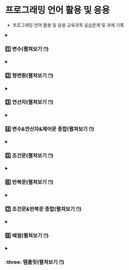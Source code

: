 # 프로그래밍 언어 활용 및 응용
- 프로그래밍 언어 활용 및 응용 교육과목 실습문제 및 과제 기록

<details>
<summary><h3>1️⃣ 변수(펼쳐보기 🖱️) </h3></summary>
<div markdown="1">
  
[→ 변수 소스코드로 이동](https://github.com/homin0203/Java_exam/blob/main/javaExam/src/com/kh/practice1/func)  
  
#### 문제1
Class Name : com.kh.practice1.func.VariablePractice1

실행 클래스 : com.kh.practice1.run.Run

이름, 성별, 나이, 키를 사용자에게 입력 받아 각각의 값을 변수에 담고 출력하세요.

#### 예시
이름을 입력하세요 : 아무개

성별을 입력하세요(남/여) : 남

나이를 입력하세요 : 20

키를 입력하세요(cm) : 180.5

키 180.5cm인 20살 남자 아무개님 반갑습니다^^

#### 내 코드 실행
![변수1번](https://user-images.githubusercontent.com/116356234/232367842-4ce5b993-6ea7-41ce-a0e0-5e9d92ccf407.png)

<hr>

#### 문제2
Class Name : com.kh.practice1.func.VariablePractice2

실행 클래스 : com.kh.practice1.run.Run

키보드로 정수 두 개를 입력 받아 두 수의 합, 차, 곱, 나누기한 몫을 출력하세요.

#### 예시
첫 번째 정수 : 23

두 번째 정수 : 7

<br>

더하기 결과 : 30

빼기 결과 : 16

곱하기 결과 : 161

나누기 몫 결과 : 3

#### 내 코드 실행
![변수2](https://user-images.githubusercontent.com/116356234/232367847-d40002ac-1173-400b-ae98-50710d524c90.png)

<hr>

#### 문제3
Class Name : com.kh.practice1.func.VariablePractice3

실행 클래스 : com.kh.practice1.run.Run

키보드로 가로, 세로 값을 값을 실수형으로 입력 받아 사각형의 면적과 둘레를 계산하여 출력하세요.

계산 공식 ) 면적 : 가로 * 세로, 둘레 : (가로 + 세로) * 2

#### 예시
가로 : 13.5

세로 : 41.7

<br>

면적 : 562.95

둘레 : 110.4

#### 내 코드 실행
![변수3](https://user-images.githubusercontent.com/116356234/232367850-70cf45a3-2a9c-4620-9e06-e954ab49cb07.png)
  
<hr>

#### 문제4
Class Name : com.kh.practice1.func.VariablePractice4

실행 클래스 : com.kh.practice1.run.Run

영어 문자열 값을 키보드로 입력 받아 문자에서 앞에서 세 개를 출력하세요.

#### 예시
문자열을 입력하세요 : apple

<br>

첫 번째 문자 : a

두 번째 문자 : p

세 번째 문자 : p

#### 내 코드 실행
![변수4](https://user-images.githubusercontent.com/116356234/232367851-bbf856ac-f4ed-4cf5-b483-afa75dde6cee.png)

</div>
</details>

<details>
<summary><h3>2️⃣ 형변환(펼쳐보기 🖱️) </h3></summary>
<div markdown="1">
  
[→ 형변환 소스코드로 이동](https://github.com/homin0203/Java_exam/blob/main/javaExam/src/com/kh/practice2/func)

#### 문제1
Class Name : com.kh.practice2.func.CastingPractice1
  
실행 클래스 : com.kh.practice2.run.Run

키보드로 문자 하나를 입력 받아 그 문자의 유니코드를 출력하세요.

#### 예시
문자 : A

A unicode : 65

#### 내 코드 실행
![형변환1](https://user-images.githubusercontent.com/116356234/232371311-26d22cdd-b54f-4f2b-9577-96adccb074bb.png)

<hr>

#### 문제2
Class Name : com.kh.practice2.func.CastingPractice2
  
실행 클래스 : com.kh.practice2.run.Run

실수형으로 국어, 영어, 수학 세 과목의 점수를 입력 받아 총점과 평균을 출력하세요.
  
이 때 총점과 평균은 정수형으로 처리하세요.

#### 예시
국어 : 90.0
  
영어 : 90.0
  
수학 : 90.0
  
<br>

총점 : 270
  
평균 : 90

#### 내 코드 실행
![형변환2](https://user-images.githubusercontent.com/116356234/232371314-53e01b6a-fe7c-4b76-b122-32940e7bcaaa.png)

<hr>

#### 문제3
Class Name : com.kh.practice2.func.CastingPractice3

실행 클래스 : com.kh.practice2.run.Run

선언 및 초기화된 5개의 변수를 가지고 알맞은 사칙연산(+, -, *, /)과 형변환을 이용하여 주석에 적힌 값과 같은 값이 나오도록 코드를 작성하세요.

#### 예시
![형변환3문제](https://user-images.githubusercontent.com/116356234/232371666-0647dacd-745c-44d8-ad70-a4ee7d1cda91.png)

#### 내 코드 실행
![형변환3](https://user-images.githubusercontent.com/116356234/232371319-e4c0cc14-9cb6-46ff-a7ca-875ce92fdb4c.png)

</div>
</details>

<details>
<summary><h3>3️⃣ 연산자(펼쳐보기 🖱️) </h3></summary>
<div markdown="1">
  
[→ 연산자 소스코드로 이동](https://github.com/homin0203/Java_exam/blob/main/javaExam/src/com/kh/practice/func/OperatorPractice.java)

#### 문제1
메소드 명 : public void practice1(){}
  
키보드로 입력 받은 하나의 정수가 양수이면 “양수다“, 양수가 아니면 “양수가 아니다“를 출력하세요.

#### 예시
정수 : -9
  
양수가 아니다

#### 내 코드 실행
![연산자1](https://user-images.githubusercontent.com/116356234/232373068-5c230146-b60c-4123-96c0-5d7caed564c9.png)

<hr>

#### 문제2
메소드 명 : public void practice2(){}
  
키보드로 입력 받은 하나의 정수가 양수이면 “양수다“, 양수가 아닌 경우 중에서 0이면 “0이다“, 0이 아니면 “음수다”를 출력하세요.

#### 예시
정수 : -9

음수다

#### 내 코드 실행
![연산자2](https://user-images.githubusercontent.com/116356234/232373066-c259f04c-bf50-4592-880c-865f0592bbe4.png)

<hr>

#### 문제3
메소드 명 : public void practice3(){}
  
키보드로 입력 받은 하나의 정수가 짝수이면 “짝수다“, 짝수가 아니면 “홀수다“를 출력하세요.

#### 예시
정수 : 5
  
홀수다

#### 내 코드 실행
![연산자3](https://user-images.githubusercontent.com/116356234/232373065-15c7585e-1883-4200-bb49-e8a542919c2b.png)
  
<hr>

#### 문제4
메소드 명 : public void practice4(){}
  
모든 사람이 사탕을 골고루 나눠가지려고 한다. 인원 수와 사탕 개수를 키보드로 입력 받고 1인당 동일하게 나눠가진 사탕 개수와 나눠주고 남은 사탕의 개수를 출력하세요.

#### 예시
인원 수 : 29
  
사탕 개수 : 100
  
1인당 사탕 개수 : 3
  
남는 사탕 개수 : 13

#### 내 코드 실행
![연산자4](https://user-images.githubusercontent.com/116356234/232373063-298ba1c1-04d1-4e2d-8a27-e0e50bc0f23b.png)
  
<hr>

#### 문제5
메소드 명 : public void practice5(){}
  
키보드로 입력 받은 값들을 변수에 기록하고 저장된 변수 값을 화면에 출력하여 확인하세요.
  
이 때 성별이 ‘M’이면 남학생, ‘M’이 아니면 여학생으로 출력 처리 하세요.

#### 예시
이름 : 박신우
  
학년(숫자만) : 3
  
반(숫자만) : 4
  
번호(숫자만) : 15
  
성별(M/F) : F
  
성적(소수점 아래 둘째자리까지) : 85.75
  
3학년 4반 15번 박신우 여학생의 성적은 85.75이다.

#### 내 코드 실행
![연산자5](https://user-images.githubusercontent.com/116356234/232373062-32a926f7-7920-4797-b323-ff28c23fe7a3.png)
  
<hr>

#### 문제6
메소드 명 : public void practice6(){}
  
나이를 키보드로 입력 받아 어린이(13세 이하)인지, 청소년(13세 초과 ~ 19세 이하)인지, 성인(19세 초과)인지 출력하세요.

#### 예시
나이 : 19
  
청소년

#### 내 코드 실행
![연산자6](https://user-images.githubusercontent.com/116356234/232373061-b19611e7-06d2-4304-bda4-f9b8080ca78c.png)
  
<hr>

#### 문제7
국어, 영어, 수학에 대한 점수를 키보드를 이용해 정수로 입력 받고, 세 과목에 대한 합계(국어+영어+수학)와 평균(합계/3.0)을 구하세요.
세 과목의 점수와 평균을 가지고 합격 여부를 처리하는데 세 과목 점수가 각각 40점 이상이면서 평균이 60점 이상일 때 합격, 아니라면 불합격을 출력하세요.

#### 예시
국어 : 60
  
영어 : 80
  
수학 : 40
  
  <br>
  
합계 : 180
  
평균 : 60.0
  
합격

#### 내 코드 실행
![연산자7](https://user-images.githubusercontent.com/116356234/232373059-7c7dfb46-099b-49aa-a774-afe903759a4a.png)
  
<hr>

#### 문제8
메소드 명 : public void practice8(){}
  
주민번호를 이용하여 남자인지 여자인지 구분하여 출력하세요.

#### 예시
주민번호를 입력하세요(- 포함) : 132456-2123456
  
여자
  
#### 내 코드 실행
![연산자8](https://user-images.githubusercontent.com/116356234/232373058-a890efcb-f2da-45ee-815f-3db67912b287.png)
  
<hr>

#### 문제9
메소드 명 : public void practice9(){}
  
키보드로 정수 두 개를 입력 받아 각각 변수(num1, num2)에 저장하세요.
  
그리고 또 다른 정수를 입력 받아 그 수가 num1 이하거나 num2 초과이면 true를 출력하고 아니면 false를 출력하세요.
  
(단, num1은 num2보다 작아야 함)

#### 예시
정수1 : 4
  
정수2 : 11
  
입력 : 13
  
  <br>

true

#### 내 코드 실행
![연산자9](https://user-images.githubusercontent.com/116356234/232373056-efe6429a-fc16-48d7-adad-15d2c357c1ba.png)
  
<hr>

#### 문제10
메소드 명 : public void practice10(){}
  
3개의 수를 키보드로 입력 받아 입력 받은 수가 모두 같으면 true, 아니면 false를 출력하세요.

#### 예시
입력1 : 5
  
입력2 : -8
  
입력3 : 5
  
  <br>

false

#### 내 코드 실행
![연산자10](https://user-images.githubusercontent.com/116356234/232373053-9b978914-3410-4cb4-bced-aaca30f28880.png)
  
<hr>

#### 문제11
메소드 명 : public void practice11(){}
  
A, B, C 사원의 연봉을 입력 받고 각 사원의 연봉과 인센티브를 포함한 연봉을 계산하여 출력하고
  
인센티브 포함 급여가 3000만원 이상이면 “3000 이상”, 미만이면 “3000 미만”을 출력하세요.
  
(A 사원의 인센티브는 0.4, B 사원의 인센티브는 없으며, C 사원의 인센티브는 0.15)

#### 예시
A사원의 연봉 : 2500
  
B사원의 연봉 : 2900
  
C사원의 연봉 : 2600
  
  <br>
  
A사원 연봉/연봉+a : 2500/3500.0
  
3000 이상
  
B사원 연봉/연봉+a : 2900/2900.0
  
3000 미만
  
C사원 연봉/연봉+a : 2600/2989.9999999999995
  
3000 미만

#### 내 코드 실행
![연산자11](https://user-images.githubusercontent.com/116356234/232373050-406def40-205e-425f-acd9-8a3d0184ae5f.png)
  
</div>
</details>

<details>
<summary><h3>4️⃣ 변수&연산자&제어문 종합(펼쳐보기 🖱️) </h3></summary>
<div markdown="1">
  
[→ 변수&연산자&제어문 종합 패키지로 이동](https://github.com/homin0203/Java_exam/tree/main/Homework1_Logic/src/com/kh/hw)

### 문제 안내
- 프로젝트 명 : Homework1_Logic
- 기능 실행 클래스 : com.kh.hw.run.Run
- 기능 제공 클래스 : package가 다름 (import 사용)
  - 메뉴 제공 클래스 : com.kh.hw.view.Menu
  - 기능 제공 클래스 : com.kh.hw.controller.Function
- Run에서 Menu 사용, Menu에서 Function 사용
- Run클래스에 main()를 구현하여 main()메소드에는 Menu클래스의 displayMenu()메소드 실행
  
#### 문제1
클래스 명 : com.kh.hw.view.Menu
  
메소드 명 : public void displayMenu(){}
  
1. displayMenu() 메소드에 메뉴 화면이 반복 출력되게 함
  
2. 메뉴 번호를 입력 받아 해당 번호의 기능이 실행되게 함
  
3. 메뉴 1~8번까지의 실행용 메소드는 Function클래스의 메소드 호출
  
4. 9번 입력 시 “종료합니다.” 출력 후 종료
  
5. 잘 못 입력 했을 시 “잘못 입력하셨습니다. 다시 입력해주세요.” 출력

#### 예시
![변수연산자제어문1예시](https://user-images.githubusercontent.com/116356234/232472293-371f57b6-e3f2-4240-9f59-d29b82d8aa0a.png)

#### 내 코드 실행
##### 코드
![변수연산자제어문9](https://user-images.githubusercontent.com/116356234/232474427-20579c12-d91f-4ea9-b61b-32f0d51471f2.png)
  
##### 결과1
![변수연산자제어문9-1](https://user-images.githubusercontent.com/116356234/232474421-4a7ba062-7f78-4c80-9eea-3564866c8db5.png)
  
##### 결과2
![변수연산자제어문9-2](https://user-images.githubusercontent.com/116356234/232474420-1d6925f0-b62d-4c3a-8c57-91d6ee63b3ff.png)
  
##### 결과2
![변수연산자제어문9-3](https://user-images.githubusercontent.com/116356234/232474415-5fd575f2-2b0c-42ce-a3fa-222a530e9834.png)

<hr>

#### 문제2
클래스 명 : com.kh.hw.controller.Function
  
메뉴에서 실행시킬 메소드들을 모두 작성

이후 나오는 모든 메소드들은 com.kh.hw.controller.Function 클래스 안에 있는 메소드들임

<hr>

#### 문제3
메소드 명 : public void calculator(){}
  
정수 두 개와 연산자 하나를 키보드로 입력 받아 두 정수는 int변수에, 연산문자는 char에 저장
  
연산문자가 +이면 두 정수의 합 계산, -이면 두 정수의 차 계산, x 또는 X이면 두 정수의 곱,
  
/이면 두 정수의 나누기 몫이나 나누는 수(두 번째 수)가 0이면 “0으로 나눌 수 없습니다.” 출력하고
  
결과 값은 0으로 처리

#### 예시
첫 번째 정수 : 5
  
두 번째 정수 : 0
  
연산자(+, -, x, /) : /
  
0으로 나눌 수 없습니다.
  
5 / 0 = 0

#### 내 코드 실행
##### 코드
![변수연산자제어문1](https://user-images.githubusercontent.com/116356234/232474458-6a1a386d-a8ed-442a-8ab1-76e2e866afd7.png)
  
##### 결과
![변수연산자제어문1-1](https://user-images.githubusercontent.com/116356234/232474460-fa5db191-8129-4404-ab4e-928b8183b5fe.png)
  
<hr>

#### 문제4
메소드 명 : public void totalCalculator(){}
  
키보드로 정수 두 개를 입력 받아 두 정수 중 작은 값을 시작 값으로 큰 값을 종료 값으로 사용
  
작은 값에서 큰 값까지 정수 합계를 구함

#### 예시
첫 번째 정수 : 3
  
두 번째 정수 : 1
  
1부터 3까지 정수들의 합 : 6

#### 내 코드 실행
![변수연산자제어문2](https://user-images.githubusercontent.com/116356234/232474454-31e00b5a-9d08-4089-a4f6-0dba4ada9a78.png)
  
<hr>

#### 문제5
메소드 명 : public void printProfile(){}
  
신상 정보들을 자료형에 맞춰 변수에 기록하고 변수에 기록된 값 출력

#### 예시
이름 : 박신우
  
나이 : 33
  
성별 : 여자
  
성격 : 소심
  
이름 : 박신우
  
나이 : 33
  
성별 : 여자
  
성격 : 소심

#### 내 코드 실행
![변수연산자제어문33](https://user-images.githubusercontent.com/116356234/232474452-15ba832b-f752-4152-b130-9141e0941e04.png)
  
<hr>

#### 문제6
메소드 명 : public void printScore(){}
  
키보드로 입력 받은 값들을 변수에 기록하여 변수 값을 화면에 출력
  
점수가 90점 이상이면 A학점, 80이상 90미만이면 B, 70이상 80미만이면 C,
  
60이상 70미만 D, 60미만 F학점을 매김
  
#### 예시
이름 : 박신우
  
학년 : 3
  
반 : 3
  
번 : 15
  
성별(M/F) : F
  
성적 : 89.75
  
3학년 3반 15번 여학생 박신우의 점수는 89.75이고 B학점입니다.

#### 내 코드 실행
![변수연산자제어문4](https://user-images.githubusercontent.com/116356234/232474449-c0d9c097-47e5-409d-aed9-25893e4216e5.png)
  
<hr>

#### 문제7
메소드 명 : public void printStarNumber(){}
  
정수를 하나 입력 받아 그 수가 양수일 때만 입력된 수를 줄 수로 적용하여 아래와 같이 출력
  
#### 예시1
정수 : 5 
  
1 
  
\*2
  
\**3
  
\***4
  
\****5
  
#### 예시2
정수 : -5
  
양수가 아닙니다.
  
#### 내 코드 실행
##### 코드
![변수연산자제어문5](https://user-images.githubusercontent.com/116356234/232474444-49084846-be8b-4bb3-b07b-5cc1efebf8dc.png)
  
##### 결과1
![변수연산자제어문5-1](https://user-images.githubusercontent.com/116356234/232474441-a7f8a37d-654d-4e9e-a159-abe59e0a8404.png)
  
##### 결과2
![변수연산자제어문5-2](https://user-images.githubusercontent.com/116356234/232474440-35ebd13e-98c0-41a7-90b3-33995c86f00c.png)
  
<hr>

#### 문제8
메소드 명 : public void sumRandom(){}
  
1부터 100 사이의 정수 중 임의의 정수를 하나 발생시켜 1부터 랜덤 수까지의 합계 출력
  
#### 예시
1부터 70까지의 합 : 2485
  
#### 내 코드 실행
![변수연산자제어문6](https://user-images.githubusercontent.com/116356234/232474438-75d2f81c-3a9d-49e1-944e-46a34b93707c.png)
  
<hr>

#### 문제9
메소드 명 : public void exceptGugu(){}
  
정수를 하나 입력 받아 그 수가 양수일 때만 그 수의 구구단 출력
  
단 곱하기 수가 입력 받은 단의 배수일 경우 출력 제외

#### 예시
정수 : 3
  
3 * 1 = 3
  
3 * 2 = 6
  
3 * 4 = 12
  
3 * 5 = 15
  
3 * 7 = 21
  
3 * 8 = 24

#### 내 코드 실행
![변수연산자제어문7](https://user-images.githubusercontent.com/116356234/232474435-5b905781-5efc-4b5e-a43b-889df3b287d9.png)

<hr>

#### 문제10
메소드 명 : public void diceGame(){}
  
두 개의 주사위가 만들어낼 수 있는 모든 경우의 수를 랜덤으로 정하고
  
랜덤으로 정해진 두 주사위 눈의 합이 입력된 수와 같은 경우 “맞췄습니다“ 출력,
  
입력 값과 다르면 “틀렸습니다“ 출력하여 맞출 때까지 반복
  
값을 맞추면 “계속 하시겠습니까? (y/n) : “가 출력되고
  
‘y’ 또는 ‘Y’ 입력 시 새로운 랜덤 수가 정해지고 처음부터 다시 시작, ‘n’ 또는 ‘N’ 입력 시 종료

#### 예시
주사위 두 개의 합을 맞춰보세요(1~12입력) : 5
  
정답입니다.
  
주사위의 합 : 5
  
계속 하시겠습니까?(y/n) : y
  
주사위 두 개의 합을 맞춰보세요(1~12입력) : 12
  
틀렸습니다.
  
주사위 두 개의 합을 맞춰보세요(1~12입력) : 8
  
틀렸습니다.
  
주사위 두 개의 합을 맞춰보세요(1~12입력) : 9
  
정답입니다.
  
주사위의 합 : 9
  
계속 하시겠습니까?(y/n) : n
  
종료합니다.

#### 내 코드 실행
##### 코드
![변수연산자제어문8](https://user-images.githubusercontent.com/116356234/232474432-794c4403-86b9-478e-b73b-4044e9a17eb6.png)

##### 결과
![변수연산자제어문8-1](https://user-images.githubusercontent.com/116356234/232474431-e0c39a2e-4651-4d14-91d1-a893f5c795f4.png)

![변수연산자제어문8-2](https://user-images.githubusercontent.com/116356234/232474429-aa3fb8ba-c674-48cd-a724-416a48e6e9e7.png)

</div>
</details>

<details>
<summary><h3>5️⃣ 조건문(펼쳐보기 🖱️) </h3></summary>
<div markdown="1">
  
[→ 조건문 1~10번 소스코드로 이동](https://github.com/homin0203/Java_exam/blob/main/javaExam/src/com/kh/practice/chap01/ControlPractice.java)
  
[→ 조건문 11번 소스코드로 이동](https://github.com/homin0203/Java_exam/blob/main/javaExam/src/com/kh/practice/chap01/hard/ControlPractice.java)
  
#### 문제1
메소드 명 : public void practice1(){}
  
아래 예시와 같이 메뉴를 출력하고 메뉴 번호를 누르면 “OO메뉴입니다“를, 종료 번호를 누르면 “프로그램이 종료됩니다.”를 출력하세요.

#### 예시
1. 입력
  
2. 수정
  
3. 조회
  
4. 삭제
  
7. 종료
  
메뉴 번호를 입력하세요 : 3
  
조회 메뉴입니다.

#### 내 코드 실행
![조건문1](https://user-images.githubusercontent.com/116356234/232375221-5c841e5f-e40a-42f9-bf31-1ce4ba28ba4c.png)

<hr>

#### 문제2
메소드 명 : public void practice2(){}
  
키보드로 정수를 입력 받은 정수가 양수이면서 짝수일 때만 “짝수다”를 출력하고
  
짝수가 아니면 “홀수다“를 출력하세요.
  
양수가 아니면 “양수만 입력해주세요.”를 출력하세요.

#### 예시
숫자를 한 개 입력하세요 : -8
양수만 입력해주세요.

#### 내 코드 실행
![조건문2](https://user-images.githubusercontent.com/116356234/232375220-b9de6ef3-74da-4a1d-8a0b-ae2e9d3e5715.png)

<hr>

#### 문제3
메소드 명 : public void practice3(){}
  
국어, 영어, 수학 세 과목의 점수를 키보드로 입력 받고 합계와 평균을 계산하고 합계와 평균을 이용하여 합격 / 불합격 처리하는 기능을 구현하세요.
  
(합격 조건 : 세 과목의 점수가 각각 40점 이상이면서 평균이 60점 이상일 경우)
  
합격 했을 경우 과목 별 점수와 합계, 평균, “축하합니다, 합격입니다!”를 출력하고 불합격인 경우에는 “불합격입니다.”를 출력하세요.

#### 예시1
국어점수 : 88
  
수학점수 : 50 
  
영어점수 : 40 
  
불합격입니다. 
  
#### 예시2
국어점수 : 88
  
수학점수 : 50
  
영어점수 : 45
  
국어 : 88
  
수학 : 50
  
영어 : 45
  
합계 : 183
  
평균 : 61.0
  
축하합니다, 합격입니다!

#### 내 코드 실행
![조건문3](https://user-images.githubusercontent.com/116356234/232375217-90cae58e-ec6d-4315-86a0-a8ad4a044d74.png)
  
<hr>

#### 문제4
메소드 명 : public void practice4(){}
  
수업 자료(7page)에서 if문으로 되어있는 봄, 여름, 가을, 겨울 예제를 switch문으로 바꿔서 출력하세요.

#### 예시1
1~12 사이의 정수 입력 : 8
  
8월은 여름입니다.
  
#### 예시1
1~12 사이의 정수 입력 : 99
  
99월은 잘못 입력된 달입니다.

#### 내 코드 실행
![조건문4](https://user-images.githubusercontent.com/116356234/232375215-5c5bc802-4184-4465-b740-457976b8d6ac.png)
  
<hr>

#### 문제5
메소드 명 : public void practice5(){}
  
아이디, 비밀번호를 정해두고 로그인 기능을 작성하세요.
  
로그인 성공 시 “로그인 성공”, 
  
아이디가 틀렸을 시 “아이디가 틀렸습니다.“,
  
비밀번호가 틀렸을 시 “비밀번호가 틀렸습니다.”를 출력하세요.

#### 예시1
아이디 : myId 
  
비밀번호 : myPassword12 
  
로그인 성공 
  
#### 예시2
아이디 : myId 
  
비밀번호 : myPassword
  
비밀번호가 틀렸습니다.
  
#### 예시3
아이디 : my
  
비밀번호 : myPassword12
  
아이디가 틀렸습니다.

#### 내 코드 실행
![조건문5](https://user-images.githubusercontent.com/116356234/232375212-a77ca4ec-e923-47b0-82c3-50a416743ab0.png)
  
<hr>

#### 문제6
메소드 명 : public void practice6(){}
  
사용자에게 관리자, 회원, 비회원 중 하나를 입력 받아 각 등급이 행할 수 있는 권한을 출력하세요.
  
단, 관리자는 회원관리, 게시글 관리, 게시글 작성, 게시글 조회, 댓글 작성이 가능하고
  
회원은 게시글 작성, 게시글 조회, 댓글 작성이 가능하고
  
비회원은 게시글 조회만 가능합니다.

#### 예시
권한을 확인하고자 하는 회원 등급 : 관리자
  
회원관리, 게시글 관리 게시글 작성, 댓글 작성 게시글 조회

#### 내 코드 실행
![조건문6](https://user-images.githubusercontent.com/116356234/232375211-e5898ac7-7ea7-4614-9485-c44fbc093f54.png)
  
<hr>

#### 문제7
메소드 명 : public void practice7(){}
  
키, 몸무게를 double로 입력 받고 BMI지수를 계산하여 계산 결과에 따라 저체중/정상체중/과체중/비만을 출력하세요.
  
BMI = 몸무게 / (키(m) * 키(m))
  
BMI가 18.5미만일 경우 저체중 / 18.5이상 23미만일 경우 정상체중
  
BMI가 23이상 25미만일 경우 과체중 / 25이상 30미만일 경우 비만
  
BMI가 30이상일 경우 고도 비만
  
#### 예시
키(m)를 입력해 주세요 : 1.65
  
몸무게(kg)를 입력해 주세요 : 58.4
  
BMI 지수 : 21.45087235996327
  
정상체중

#### 내 코드 실행
![조건문7](https://user-images.githubusercontent.com/116356234/232375208-322be6c8-1367-4d7a-bf4e-761940108aa1.png)
  
<hr>

#### 문제8
메소드 명 : public void practice8(){}
  
키보드로 두 개의 정수와 연산 기호를 입력 받아 연산 기호에 맞춰 연산 결과를 출력하세요.
  
(단, 두 개의 정수 모두 양수일 때만 작동하며 없는 연산 기호를 입력 했을 시 “잘못 입력하셨습니다. 프로그램을 종료합니다.” 출력)

#### 예시
피연산자1 입력 : 15
  
피연산자2 입력 : 4
  
연산자를 입력(+,-,*,/,%) : /
  
15 / 4 = 3.750000
  
#### 내 코드 실행
![조건문8](https://user-images.githubusercontent.com/116356234/232375206-c12fa5f6-5597-4182-8a4f-86e4c680cdbc.png)
  
<hr>

#### 문제9
메소드 명 : public void practice9(){}
  
중간고사, 기말고사, 과제점수, 출석회수를 입력하고 Pass 또는 Fail을 출력하세요.
  
평가 비율은 중간고사 20%, 기말고사 30%, 과제 30%, 출석 20%로 이루어져 있고
  
이 때, 출석 비율은 출석 회수의 총 강의 회수 20회 중에서 출석한 날만 따진 값으로 계산하세요.
  
70점 이상일 경우 Pass, 70점 미만이거나 전체 강의에 30% 이상 결석 시 Fail을 출력하세요.

#### 예시1
중간 고사 점수 : 80
  
기말 고사 점수 : 30
  
과제 점수 : 60
  
출석 회수 : 18
  
================= 결과 =================
  
중간 고사 점수(20) : 16.0
  
기말 고사 점수(30) : 9.0
  
과제 점수 (30) : 18.0
  
출석 점수 (20) : 18.0
  
총점 : 61.0
  
Fail [점수 미달]
  
#### 예시2
중간 고사 점수 : 80
  
기말 고사 점수 : 90
  
과제 점수 : 50
  
출석 회수 : 15
  
================= 결과 =================
  
중간 고사 점수(20) : 16.0
  
기말 고사 점수(30) : 27.0
  
과제 점수 (30) : 15.0
  
출석 점수 (20) : 15.0
  
총점 : 73.0
  
PASS
  
#### 예시3
중간 고사 점수 : 100
  
기말 고사 점수 : 80
  
과제 점수 : 40
  
출석 회수 : 10
  
================= 결과 =================
  
Fail [출석 회수 부족 (10/20)]

#### 내 코드 실행
##### 코드
![조건문9](https://user-images.githubusercontent.com/116356234/232375205-55a4a951-f814-4345-bf74-6499e2ced10f.png)
  
##### 결과1
  
<img src="https://user-images.githubusercontent.com/116356234/232375202-2877eaa0-59ed-4755-a7c2-3aa935a624e8.png" width="150">
  
##### 결과2
  
<img src="https://user-images.githubusercontent.com/116356234/232375199-3e0bdc3d-f45b-4005-a6b1-e4bbc512c7a3.png" width="150">
  
##### 결과3
  
<img src="https://user-images.githubusercontent.com/116356234/232375195-bc093bdc-5f67-440d-9248-a4045d1ef945.png" width="150">
  
<hr>

#### 문제10
메소드 명 : public void practice10(){}

앞에 구현한 실습문제를 선택하여 실행할 수 있는 메뉴화면을 구현하세요.

#### 예시
실행할 기능을 선택하세요.
  
1. 메뉴 출력
  
2. 짝수/홀수
  
3. 합격/불합격
  
4. 계절
  
5. 로그인
  
6. 권한 확인
  
7. BMI
  
8. 계산기
  
9. P/F
  
선택 : 4 (실습문제4 실행)

#### 내 코드 실행
#### 코드 
![조건문10](https://user-images.githubusercontent.com/116356234/232375193-2e85886d-cf7c-4d98-b999-fd2d15cd6aea.png)
  
##### 결과1
  
<img src="https://user-images.githubusercontent.com/116356234/232375192-36c3cf88-56ad-4e1d-a53e-88d0eee80d1a.png" width="150">
  
##### 결과2
  
<img src="https://user-images.githubusercontent.com/116356234/232375191-22d3e89f-df01-4f8a-a5e1-8755b3f6b78c.png" width="150">
  
##### 결과3
  
<img src="https://user-images.githubusercontent.com/116356234/232375189-118e59a9-9c34-4466-8fa1-b5ad8a561641.png" width="150">
  
<hr>

#### 문제11
메소드 명 : public void practice11(){}

정수를 이용해서 4자리 비밀번호를 만들려고 하는데
  
이 때 4자리 정수를 입력 받아 각 자리 수에 중복되는 값이 없을 경우 ‘생성 성공’, 

중복 값이 있으면 ‘중복 값 있음‘, 자리수가 안 맞으면 ‘자리 수 안 맞음‘ 출력
  
단, 제일 앞자리 수의 값은 1~9 사이 정수

#### 예시
비밀번호 입력(1000~9999) : 56555 
  
자리수 안맞음 
  
  <br>
  
비밀번호 입력(1000~9999) : 1234
  
성공
  
  <br>
  
비밀번호 입력(1000~9999) : 5685
  
실패

#### 내 코드 실행
![조건문11](https://user-images.githubusercontent.com/116356234/232388075-8e502767-d588-4a7f-9969-68904634ab30.png)
  
##### 결과2
![조건문11-2](https://user-images.githubusercontent.com/116356234/232388082-5b09305b-244b-45ab-9d37-901eb37e2d96.png)
  
##### 결과3
![조건문11-3](https://user-images.githubusercontent.com/116356234/232388085-b498cc91-6250-4f70-94fb-67a01b4daaac.png)
  
</div>
</details>

<details>
<summary><h3>6️⃣ 반복문(펼쳐보기 🖱️) </h3></summary>
<div markdown="1">
  
[→ 반복문 소스코드로 이동](https://github.com/homin0203/Java_exam/blob/main/javaExam/src/com/kh/practice/chap02/LoopPractice.java)

#### 문제1
사용자로부터 한 개의 값을 입력 받아 1부터 그 숫자까지의 숫자들을 모두 출력하세요.
  
단, 입력한 수는 1보다 크거나 같아야 합니다.
  
만일 1 미만의 숫자가 입력됐다면 “1 이상의 숫자를 입력해주세요“를 출력하세요.

#### 예시1
1이상의 숫자를 입력하세요 : 4
  
1 2 3 4
  
#### 예시2
1이상의 숫자를 입력하세요 : 0
  
1 이상의 숫자를 입력해주세요.

#### 내 코드 실행
![반복문1](https://user-images.githubusercontent.com/116356234/232383216-dfa7d2a8-17c2-4dc6-955a-bdcaf8ae4ed6.png)

<hr>

#### 문제2
위 문제와 모든 것이 동일하나, 1 미만의 숫자가 입력됐다면
  
“1 이상의 숫자를 입력해주세요”가 출력되면서 다시 사용자가 값을 입력하도록 하세요.

#### 예시
1이상의 숫자를 입력하세요 : 0
  
1 이상의 숫자를 입력해주세요.
  
1이상의 숫자를 입력하세요 : 8
  
1 2 3 4 5 6 7 8

#### 내 코드 실행
![반복문2](https://user-images.githubusercontent.com/116356234/232383215-8c02da5f-814e-4691-b850-5393ad19d941.png)

<hr>

#### 문제3
사용자로부터 한 개의 값을 입력 받아 1부터 그 숫자까지의 모든 숫자를 거꾸로 출력하세요.
  
단, 입력한 수는 1보다 크거나 같아야 합니다.

#### 예시
1이상의 숫자를 입력하세요 : 4
  
4 3 2 1

#### 내 코드 실행
![반복문3](https://user-images.githubusercontent.com/116356234/232383214-7a8d6265-4fde-4e23-8a72-1bdbcee2c5f3.png)
  
<hr>

#### 문제4
위 문제와 모든 것이 동일하나, 1 미만의 숫자가 입력됐다면
  
“1 이상의 숫자를 입력해주세요”가 출력되면서 다시 사용자가 값을 입력하도록 하세요.

#### 예시
1이상의 숫자를 입력하세요 : 0
  
1 이상의 숫자를 입력해주세요.
  
1이상의 숫자를 입력하세요 : 8
  
8 7 6 5 4 3 2 1

#### 내 코드 실행
![반복문4](https://user-images.githubusercontent.com/116356234/232383213-0089c1b4-0e01-45c7-8fdc-bf9cd9727888.png)
  
<hr>

#### 문제5
1부터 사용자에게 입력 받은 수까지의 정수들의 합을 출력하세요.

#### 예시
정수를 하나 입력하세요 : 8
  
1 + 2 + 3 + 4 + 5 + 6 + 7 + 8 = 36

#### 내 코드 실행
![반복문5](https://user-images.githubusercontent.com/116356234/232383211-3cfdcd0c-9c62-4219-96ea-2606307146f8.png)
  
<hr>

#### 문제6
사용자로부터 두 개의 값을 입력 받아 그 사이의 숫자를 모두 출력하세요.
  
만일 1 미만의 숫자가 입력됐다면 “1 이상의 숫자를 입력해주세요“를 출력하세요.

#### 예시1
첫 번째 숫자 : 8 
  
두 번째 숫자 : 4 
  
4 5 6 7 8 
  
#### 예시2
첫 번째 숫자 : 4 
  
두 번째 숫자 : 8 
  
4 5 6 7 8 
  
#### 예시3
첫 번째 숫자 : 9
  
두 번째 숫자 : 0
  
1 이상의 숫자를 입력해주세요.

#### 내 코드 실행
![반복문6](https://user-images.githubusercontent.com/116356234/232383210-5818f755-7854-4e6e-9950-f1ed2d630181.png)
  
<hr>

#### 문제7
위 문제와 모든 것이 동일하나, 1 미만의 숫자가 입력됐다면
  
“1 이상의 숫자를 입력해주세요”가 출력되면서 다시 사용자가 값을 입력하도록 하세요.
  
#### 예시
첫 번째 숫자 : 9
  
두 번째 숫자 : 0
  
1 이상의 숫자를 입력해주세요.
  
첫 번째 숫자 : 6
  
두 번째 숫자 : 2
  
2 3 4 5 6

#### 내 코드 실행
![반복문7](https://user-images.githubusercontent.com/116356234/232383208-1ed04ad5-7353-49c5-84f3-2dc8cd72108e.png)
  
<hr>

#### 문제8
사용자로부터 입력 받은 숫자의 단을 출력하세요.
  
#### 예시
숫자 : 4
  
===== 4단 =====
  
4 * 1 = 4
  
4 * 2 = 8
  
4 * 3 = 12
  
4 * 4 = 16
  
4 * 5 = 20
  
4 * 6 = 24
  
4 * 7 = 28
  
4 * 8 = 32
  
4 * 9 = 36
  
#### 내 코드 실행
![반복문8](https://user-images.githubusercontent.com/116356234/232383204-fc1ce964-871f-4b3f-8839-21dfb2de455b.png)
  
<hr>

#### 문제9
사용자로부터 입력 받은 숫자의 단부터 9단까지 출력하세요.
  
단, 9를 초과하는 숫자가 들어오면 “9 이하의 숫자만 입력해주세요”를 출력하세요.

#### 예시1
숫자 : 4
  
===== 4단 =====
  
===== 5단 =====
  
===== 6단 =====
  
===== 7단 =====
  
===== 8단 =====
  
===== 9단 =====
  
(해당 단의 내용들은 길이 상 생략)

#### 예시2
숫자 : 10
  
9 이하의 숫자만 입력해주세요.
  
#### 내 코드 실행
![반복문9](https://user-images.githubusercontent.com/116356234/232383202-15d15e3d-84ee-4a6c-b3cb-fcf8a7f729bc.png)
  
##### 결과2
![반복문9-1](https://user-images.githubusercontent.com/116356234/232383198-df2bb1a5-b3c9-462b-bfee-8b04f92a3f75.png)

<hr>

#### 문제10
위 문제와 모든 것이 동일하나, 9를 초과하는 숫자가 입력됐다면
  
“9 이하의 숫자를 입력해주세요”가 출력되면서 다시 사용자가 값을 입력하도록 하세요.

#### 예시
숫자 : 10
  
9 이하의 숫자만 입력해주세요.
  
숫자 : 8
  
===== 8단 =====
  
===== 9단 =====

#### 내 코드 실행
![반복문10](https://user-images.githubusercontent.com/116356234/232383194-9a769e9d-463e-47af-8886-3d59138b0b8b.png)
  
<hr>

#### 문제11
사용자로부터 시작 숫자와 공차를 입력 받아
  
일정한 값으로 숫자가 커지거나 작아지는 프로그램을 구현하세요.
  
단, 출력되는 숫자는 총 10개입니다.
  
* ‘공차’는 숫자들 사이에서 일정한 숫자의 차가 존재하는 것을 말한다.

#### 예시
시작 숫자 : 4
  
공차 : 3
  
4 7 10 13 16 19 22 25 28 31

#### 내 코드 실행
![반복문11](https://user-images.githubusercontent.com/116356234/232383193-23acd4fd-62d1-4dea-b3ae-5db20ebbc65f.png)
     
<hr>

#### 문제12
정수 두 개와 연산자를 입력 받고 입력된 연산자에 따라 알맞은 결과를 출력하세요.
  
단, 해당 프로그램은 연산자 입력에 “exit”라는 값이 들어올 때까지 무한 반복하며 exit가 들어오면 “프로그램을 종료합니다.”를 출력하고 종료합니다.
  
또한 연산자가 나누기이면서 두 번째 정수가 0으로 들어오면 “0으로 나눌 수 없습니다. 다시 입력해주세요.”를 출력하며,
  
없는 연산자가 들어올 시 “없는 연산자입니다. 다시 입력해주세요.”라고 출력하고 두 경우 모두 처음으로 돌아가 사용자가 다시 연산자부터 입력하도록 하세요.
  
#### 예시
연산자(+, -, *, /, %) : +
  
정수1 : 10
  
정수2 : 4
  
10 + 4 = 14

  <br>
  
연산자(+, -, *, /, %) : /
  
정수1 : 10
  
정수2 : 0
  
0으로 나눌 수 없습니다. 다시 입력해주세요.
  
  <br>
  
연산자(+, -, *, /, %) : ^ 
  
정수1 : 10 
  
정수2 : 4
  
없는 연산자입니다. 다시 입력해주세요.
  
<br>  
  
연산자(+, -, *, /, %) : exit
  
프로그램을 종료합니다.

#### 내 코드 실행
![반복문12](https://user-images.githubusercontent.com/116356234/232383191-8b842bce-86bd-4518-b2c0-88814351bde7.png)

##### 결과2
![반복문12-1](https://user-images.githubusercontent.com/116356234/232383190-245a30a3-ce8b-4887-bf72-a7ee6182f0f5.png)
     
<hr>

#### 문제13
다음과 같은 실행 예제를 구현하세요.

#### 예시
정수 입력 : 4
  
\*
  
\**
  
\***
  
\****
  
#### 내 코드 실행
![반복문13](https://user-images.githubusercontent.com/116356234/232383189-f418a03a-827e-4305-b1e6-ae1d5fdc4cb0.png)
     
<hr>

#### 문제14
다음과 같은 실행 예제를 구현하세요.

#### 예시
정수 입력 : 4
  
\****
  
\***
  
\**
  
\*
  
#### 내 코드 실행
![반복문14](https://user-images.githubusercontent.com/116356234/232383184-144670d0-407b-4e50-8f1a-f5bae654e074.png)
  
</div>
</details>

<details>
<summary><h3>7️⃣ 조건문&반복문 종합(펼쳐보기 🖱️) </h3></summary>
<div markdown="1">
  
[→ 조건문&반복문 종합 소스코드로 이동](https://github.com/homin0203/Java_exam/blob/main/javaExam/src/com/kh/practice/chap01/hard/CompExample.java)

#### 문제1
메소드 명 : public void practice1(){}
  
정수를 입력 받아 양수일 때만 1부터 입력 받은 수까지 홀수/짝수를 나눠서
  
홀수면 ‘박’, 짝수면 ‘수’를 출력하도록 하세요.
  
단, 입력 받은 수가 양수가 아니면 “양수가 아닙니다”를 출력하세요.

#### 예시1
정수 : 5 
  
박수박수박 
  
#### 예시2
정수 : 10 
  
박수박수박수박수박수
  
#### 예시3
정수 : 0
  
양수가 아닙니다.

#### 내 코드 실행
##### 코드
![조건문반복문1](https://user-images.githubusercontent.com/116356234/232469497-fd5546f5-42ab-4412-b7da-8ba0c2b77709.png)
  
##### 결과1
![조건문반복문1-1](https://user-images.githubusercontent.com/116356234/232469493-f1626bf7-d214-4c32-8417-6ec83a08a209.png)
  
##### 결과2
![조건문반복문1-2](https://user-images.githubusercontent.com/116356234/232469491-e3611a4f-4602-4a22-b0e7-317acdc3f6a5.png)

<hr>

#### 문제2
메소드 명 : public void practice2(){}
  
위 문제와 모든 것이 동일하나, 1 미만의 숫자가 입력됐다면 “양수가 아닙니다.”가 출력되면서 다시 사용자가 값을 입력하도록 하세요.

#### 예시
정수 : 0
  
양수가 아닙니다.

정수 : -3
  
양수가 아닙니다.
  
정수 : 6
  
박수박수박수

#### 내 코드 실행
![조건문반복문2](https://user-images.githubusercontent.com/116356234/232469488-8639522a-ddb3-4d53-92ae-a462233b41cc.png)

<hr>

#### 문제3
메소드 명 : public void practice3(){}
  
사용자로부터 문자열을 입력 받고 문자열에서 검색될 문자를 입력 받아 해당 문자열에 그 문자가 몇 개 있는지 개수를 출력하세요.

#### 예시
문자열 : banana
  
문자 : a
  
banana 안에 포함된 a 개수 : 3

#### 내 코드 실행
![조건문반복문3](https://user-images.githubusercontent.com/116356234/232469484-1ca73272-5767-4981-905b-b02fab7e1ca6.png)
  
<hr>

#### 문제4
메소드 명 : public void practice4(){}
  
위 문제와 모든 것이 동일하고, “더 하시겠습니까?”라고 추가로 물어보도록 하세요.
  
이 때, N이나 n이 나오면 프로그램을 끝내고 Y나 y면 계속 진행하도록 하되 Y, y, N, n이 아닌
  
다른 문자를 입력했을 경우 “잘못된 대답입니다. 다시 입력해주세요.”를 출력하고 더 하겠냐는 물음을 반복하세요.

#### 예시
문자열 : application 
  
문자 : a 
  
포함된 개수 : 2 
  
더 하시겠습니까? (y/n) : y 
  
문자열 : business 
  
문자 : s 
  
포함된 개수 : 3 
  
더 하시겠습니까? (y/n) : k
  
잘못된 대답입니다. 다시 입력해주세요.
  
더 하시겠습니까? (y/n) : Y
  
문자열 : ant
  
문자 : b
  
포함된 개수 : 0
  
더 하시겠습니까? (y/n) : N

#### 내 코드 실행
![조건문반복문4](https://user-images.githubusercontent.com/116356234/232469481-d9544429-b528-4088-833e-d2f58d1254e7.png)
  
<hr>

#### 문제5
메소드 명 : public void upDown(){}
  
1부터 100 사이의 정수 중 임의의 난수가 정해지고 사용자는 정해진 난수를 맞추는데 몇 번 만에 맞췄는지 출력하세요.

#### 예시
1~100 사이의 임의의 난수를 맞춰보세요 : 0
  
1~100 사이의 숫자를 입력해주세요.
  
1~100 사이의 임의의 난수를 맞춰보세요 : 101
  
1~100 사이의 숫자를 입력해주세요.
  
1~100 사이의 임의의 난수를 맞춰보세요 : 50
  
UP !
  
1~100 사이의 임의의 난수를 맞춰보세요 : 75
  
UP !
  
1~100 사이의 임의의 난수를 맞춰보세요 : 83
  
UP !

1~100 사이의 임의의 난수를 맞춰보세요 : 93
  
DOWN !
  
1~100 사이의 임의의 난수를 맞춰보세요 : 89
  
UP !
  
1~100 사이의 임의의 난수를 맞춰보세요 : 92
  
DOWN !
  
1~100 사이의 임의의 난수를 맞춰보세요 : 90
  
정답입니다 !!
  
7회만에 맞추셨습니다.

#### 내 코드 실행
![조건문반복문5](https://user-images.githubusercontent.com/116356234/232469479-1a3d27fb-fa7d-475f-870f-52199b2b83c3.png)
  
<hr>

#### 문제6
메소드 명 : public void rps(){}
  
사용자의 이름을 입력하고 컴퓨터와 가위바위보를 하세요. 컴퓨터가 가위인지 보인지 주먹인지는
  
랜덤한 수를 통해서 결정하도록 하고, 사용자에게는 직접 가위바위보를 받으세요.
  
사용자가 “exit”를 입력하기 전까지 가위바위보를 계속 진행하고 “exit”가 들어가면 반복을 멈추고
  
몇 번의 승부에서 몇 번 이기고 몇 번 비기고 몇 번 졌는지 출력하세요.

#### 예시
![조건문반복문6문제예시](https://user-images.githubusercontent.com/116356234/232469500-1cb436d2-feb0-4102-b59f-6f7c6a61bb83.png)

#### 내 코드 실행
##### 코드
![조건문반복문6](https://user-images.githubusercontent.com/116356234/232469476-1fed80bb-00b0-4216-a993-7103ab22e87f.png)
  
##### 결과
![조건문반복문6-1](https://user-images.githubusercontent.com/116356234/232469475-d21e977c-1ee2-40d7-9d45-97d8abffe460.png)

![조건문반복문6-2](https://user-images.githubusercontent.com/116356234/232469469-6e5e2678-bf1c-49e2-a180-bddfc237e6f7.png)
  
</div>
</details>

<details>
<summary><h3>8️⃣ 배열(펼쳐보기 🖱️) </h3></summary>
<div markdown="1">
  
[→ 배열 소스코드로 이동](https://github.com/homin0203/Java_exam/blob/main/javaExam/src/com/kh/practice/array/ArrayPractice.java)

- 기능 제공 클래스 : com.kh.practice.array.ArrayPractice
- 기능 실행 클래스 : com.kh.practice.run.Run
- 한 실습 기능 클래스에 여러 메소드를 넣어 실습 진행  
  
#### 문제1
메소드 명 : public void practice1(){}
  
길이가 10인 배열을 선언하고 1부터 10까지의 값을 반복문을 이용하여
  
순서대로 배열 인덱스에 넣은 후 그 값을 출력하세요.

#### 예시
1 2 3 4 5 6 7 8 9 10

#### 내 코드 실행
![배열1](https://user-images.githubusercontent.com/116356234/232477591-fc5cbc4b-76bd-460f-baa5-8473571eebe3.png)

<hr>

#### 문제2
메소드 명 : public void practice2(){}
  
길이가 10인 배열을 선언하고 1부터 10까지의 값을 반복문을 이용하여
  
역순으로 배열 인덱스에 넣은 후 그 값을 출력하세요.

#### 예시
10 9 8 7 6 5 4 3 2 1

#### 내 코드 실행
![배열2](https://user-images.githubusercontent.com/116356234/232477590-767e9990-b07d-4dc0-b4f0-a8c2885b82c1.png)

<hr>

#### 문제3
메소드 명 : public void practice3(){}
  
사용자에게 입력 받은 양의 정수만큼 배열 크기를 할당하고
  
1부터 입력 받은 값까지 배열에 초기화한 후 출력하세요.

#### 예시
양의 정수 : 5
  
1 2 3 4 5

#### 내 코드 실행
![배열3](https://user-images.githubusercontent.com/116356234/232477588-2df771de-8775-4335-b3ae-f8019e03673b.png)
  
<hr>

#### 문제4
메소드 명 : public void practice4(){}
  
길이가 5인 String배열을 선언하고 “사과”, “귤“, “포도“, “복숭아”, “참외“로 초기화 한 후
  
배열 인덱스를 활용해서 귤을 출력하세요.

#### 예시
귤

#### 내 코드 실행
![배열4](https://user-images.githubusercontent.com/116356234/232477586-05e0b9d1-745c-40ad-a2f2-68f5eee80cd1.png)
  
<hr>

#### 문제5
메소드 명 : public void practice5(){}
  
문자열을 입력 받아 문자 하나하나를 배열에 넣고 검색할 문자가 문자열에 몇 개 들어가 있는지
  
개수와 몇 번째 인덱스에 위치하는지 인덱스를 출력하세요.

#### 예시
문자열 : application
  
문자 : i
  
application에 i가 존재하는 위치(인덱스) : 4 8
  
i 개수 : 2

#### 내 코드 실행
![배열5](https://user-images.githubusercontent.com/116356234/232477584-54cf5d37-62a5-49a0-b5c5-017aa93a8c4d.png)
  
<hr>

#### 문제6
메소드 명 : public void practice6(){}
  
“월“ ~ “일”까지 초기화된 문자열 배열을 만들고 0부터 6까지 숫자를 입력 받아
  
입력한 숫자와 같은 인덱스에 있는 요일을 출력하고
  
범위에 없는 숫자를 입력 시 “잘못 입력하셨습니다“를 출력하세요.

#### 예시1
0 ~ 6 사이 숫자 입력 : 4 
  
금요일
  
#### 예시2
0 ~ 6 사이 숫자 입력 : 7
  
잘못 입력하셨습니다.

#### 내 코드 실행
![배열6](https://user-images.githubusercontent.com/116356234/232477582-921e873a-77ec-4078-987b-200ff1da7250.png)
  
<hr>

#### 문제7
메소드 명 : public void practice7(){}
  
사용자가 배열의 길이를 직접 입력하여 그 값만큼 정수형 배열을 선언 및 할당하고
  
배열의 크기만큼 사용자가 직접 값을 입력하여 각각의 인덱스에 값을 초기화 하세요.
  
그리고 배열 전체 값을 나열하고 각 인덱스에 저장된 값들의 합을 출력하세요.
  
#### 예시
정수 : 5
  
배열 0번째 인덱스에 넣을 값 : 4
  
배열 1번째 인덱스에 넣을 값 : -4
  
배열 2번째 인덱스에 넣을 값 : 3
  
배열 3번째 인덱스에 넣을 값 : -3
  
배열 4번째 인덱스에 넣을 값 : 2
  
4 -4 3 -3 2
  
총 합 : 2
  
#### 내 코드 실행
![배열7](https://user-images.githubusercontent.com/116356234/232477581-60a7a607-8362-490b-ae0b-3dbd74c54af3.png)
  
<hr>

#### 문제8
메소드 명 : public void practice8(){}
  
3이상인 홀수 자연수를 입력 받아 배열의 중간까지는 1부터 1씩 증가하여 오름차순으로 값을 넣고,
  
중간 이후부터 끝까지는 1씩 감소하여 내림차순으로 값을 넣어 출력하세요.
  
단, 입력한 정수가 홀수가 아니거나 3 미만일 경우 “다시 입력하세요”를 출력하고
  
다시 정수를 받도록 하세요.
  
#### 예시
정수 : 4
  
다시 입력하세요.
  
정수 : -6
  
다시 입력하세요.
  
정수 : 5
  
1, 2, 3, 2, 1
  
#### 내 코드 실행
![배열8](https://user-images.githubusercontent.com/116356234/232477578-1714356b-cbff-4401-a399-c43c4a7ac67f.png)
  
<hr>

#### 문제9
메소드 명 : public void practice9(){}
  
사용자가 입력한 값이 배열에 있는지 검색하여
  
있으면 “OOO 치킨 배달 가능“, 없으면 “OOO 치킨은 없는 메뉴입니다“를 출력하세요.
  
단, 치킨 메뉴가 들어가있는 배열은 본인 스스로 정하세요.

#### 예시1
치킨 이름을 입력하세요 : 양념
  
양념치킨 배달 가능

#### 예시2
치킨 이름을 입력하세요 : 불닭
  
불닭치킨은 없는 메뉴입니다.

#### 내 코드 실행
![배열9](https://user-images.githubusercontent.com/116356234/232477575-a6417eda-c489-4196-b25d-74bc84c434db.png)

<hr>

#### 문제10
메소드 명 : public void practice10(){}
  
주민등록번호 성별자리 이후부터 *로 가리고 출력하세요.
  
단, 원본 배열 값은 변경 없이 배열 복사본으로 변경하세요.

#### 예시
주민등록번호(-포함) : 123456-1234567
  
123456-1******

#### 내 코드 실행
![배열10](https://user-images.githubusercontent.com/116356234/232477572-b3ea4a01-e51d-4c2d-b387-698cae92eb3c.png)
  
<hr>

#### 문제11
메소드 명 : public void practice11(){}
  
10개의 값을 저장할 수 있는 정수형 배열을 선언 및 할당하고
  
1~10 사이의 난수를 발생시켜 배열에 초기화한 후 출력하세요.

#### 예시
9 7 6 2 5 10 7 2 9 6

#### 내 코드 실행
![배열11](https://user-images.githubusercontent.com/116356234/232477566-bb167d5c-7873-4269-8976-bf97e6d7b0fc.png)
  
  <hr>

#### 문제12
메소드 명 : public void practice12(){}
  
10개의 값을 저장할 수 있는 정수형 배열을 선언 및 할당하고
  
1~10 사이의 난수를 발생시켜 배열에 초기화 후
  
배열 전체 값과 그 값 중에서 최대값과 최소값을 출력하세요.

#### 예시
5 3 2 7 4 8 6 10 9 10
  
최대값 : 10
  
최소값 : 2

#### 내 코드 실행
![배열112](https://user-images.githubusercontent.com/116356234/232477563-3122c921-32b9-4cf0-bc9a-a6d877b7eace.png)
  
  <hr>

#### 문제13
메소드 명 : public void practice13(){}
  
10개의 값을 저장할 수 있는 정수형 배열을 선언 및 할당하고
  
1~10 사이의 난수를 발생시켜 중복된 값이 없게 배열에 초기화한 후 출력하세요.

#### 예시
4 1 3 6 9 5 8 10 7 2

#### 내 코드 실행
![배열13](https://user-images.githubusercontent.com/116356234/232477560-483e986f-629b-42fb-977c-6f224d943b9f.png)
  
  <hr>

#### 문제14
메소드 명 : public void practice14(){}
  
로또 번호 자동 생성기 프로그램을 작성하는데 중복 값 없이 오름차순으로 정렬하여 출력하세요.

#### 예시
3 4 15 17 28 40

#### 내 코드 실행
![배열14](https://user-images.githubusercontent.com/116356234/232477559-28f747b6-8e3d-4fa0-8a70-83282e15bc15.png)  
  
  <hr>

#### 문제15
메소드 명 : public void practice15(){}
  
문자열을 입력 받아 문자열에 어떤 문자가 들어갔는지 배열에 저장하고
  
문자의 개수와 함께 출력하세요.

#### 예시
문자열 : application
  
문자열에 있는 문자 : a, p, l, i, c, t, o, n
  
문자 개수 : 8

#### 내 코드 실행
![배열15](https://user-images.githubusercontent.com/116356234/232477558-3e6ba7ad-a734-440c-b254-9817f07833e9.png)
  
  <hr>

#### 문제16
메소드 명 : public void practice16(){}
  
사용자가 입력한 배열의 길이만큼의 문자열 배열을 선언 및 할당하고
  
배열의 인덱스에 넣을 값 역시 사용자가 입력하여 초기화 하세요.
  
단, 사용자에게 배열에 값을 더 넣을지 물어보고 몇 개를 더 입력할 건지,
  
늘린 곳에 어떤 데이터를 넣을 것인지 받으세요.
  
사용자가 더 이상 입력하지 않겠다고 하면 배열 전체 값을 출력하세요.

#### 예시
![배열16예시](https://user-images.githubusercontent.com/116356234/232479776-713f1842-2d04-41a9-9d78-9e8d13b99573.png)
  
#### 내 코드 실행
##### 코드
![배열16](https://user-images.githubusercontent.com/116356234/232477553-481f0df0-be20-4a02-ae9c-29ad847f56e7.png)
  
##### 결과
![배열16-1](https://user-images.githubusercontent.com/116356234/232477549-1495e4f5-63b3-4ab6-8973-0b0113f74bbc.png)

</div>
</details>











<details>
<summary><h3>:three: 템플릿(펼쳐보기 🖱️) </h3></summary>
<div markdown="1">
  
[→ 연산자 소스코드로 이동]()

#### 문제1


#### 예시


#### 내 코드 실행


<hr>

#### 문제2


#### 예시


#### 내 코드 실행


<hr>

#### 문제3


#### 예시


#### 내 코드 실행

  
<hr>

#### 문제4


#### 예시


#### 내 코드 실행

  
<hr>

#### 문제5


#### 예시


#### 내 코드 실행

  
<hr>

#### 문제6


#### 예시


#### 내 코드 실행
  
<hr>

#### 문제7

#### 예시

#### 내 코드 실행
  
<hr>

#### 문제8

#### 예시
  
#### 내 코드 실행
  
<hr>

#### 문제9


#### 예시

#### 내 코드 실행

<hr>

#### 문제10


#### 예시


#### 내 코드 실행

  
<hr>

#### 문제11


#### 예시

#### 내 코드 실행
  
5️⃣6️⃣7️⃣8️⃣9️⃣🔟  
  
</div>
</details>
